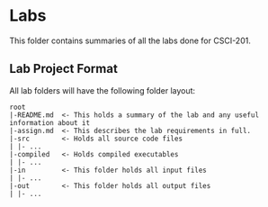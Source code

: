 # Labs
This folder contains summaries of all the labs done for CSCI-201.  

## Lab Project Format
All lab folders will have the following folder layout:
```
root
|-README.md  <- This holds a summary of the lab and any useful information about it
|-assign.md  <- This describes the lab requirements in full.
|-src        <- Holds all source code files
| |- ...
|-compiled	 <- Holds compiled executables
| |- ...
|-in         <- This folder holds all input files
| |- ...
|-out        <- This folder holds all output files
| |- ...

```
